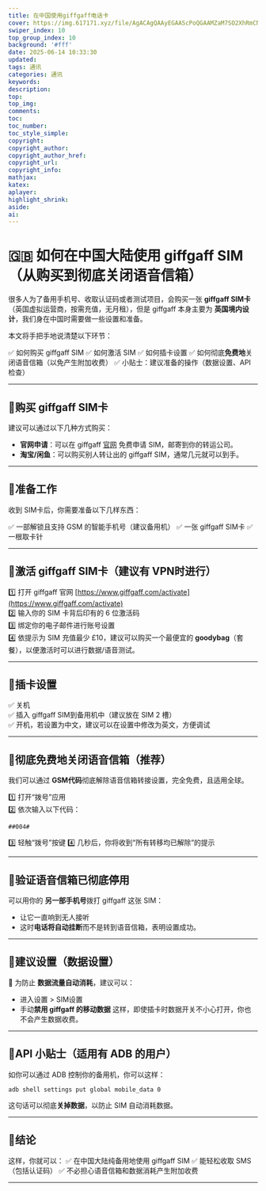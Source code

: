 ```yaml
---
title: 在中国使用giffgaff电话卡
cover: https://img.617171.xyz/file/AgACAgQAAyEGAAScPoQGAAMZaM7SO2XhRmCNsbiyTxRLB1jwHHoAAh7JMRtSUXFSReoiLOUf27MBAAMCAAN5AAM2BA.png
swiper_index: 10
top_group_index: 10
background: '#fff'
date: 2025-06-14 10:33:30
updated:
tags: 通讯
categories: 通讯
keywords:
description:
top:
top_img:
comments:
toc:
toc_number:
toc_style_simple:
copyright:
copyright_author:
copyright_author_href:
copyright_url:
copyright_info:
mathjax:
katex:
aplayer:
highlight_shrink:
aside:
ai:
---
```

# 🇬🇧 如何在中国大陆使用 giffgaff SIM（从购买到彻底关闭语音信箱）

很多人为了备用手机号、收取认证码或者测试项目，会购买一张 **giffgaff SIM卡**（英国虚拟运营商，按需充值，无月租），但是 giffgaff 本身主要为 **英国境内设计**，我们身在中国时需要做一些设置和准备。

本文将手把手地说清楚以下环节：

✅ 如何购买 giffgaff SIM
✅ 如何激活 SIM
✅ 如何插卡设置
✅ 如何彻底**免费地**关闭语音信箱（以免产生附加收费）
✅ 小贴士：建议准备的操作（数据设置、API 检查）

---

## 🔹购买 giffgaff SIM卡

建议可以通过以下几种方式购买：

- **官网申请**：可以在 giffgaff [官网](https://www.giffgaff.com/) 免费申请 SIM，邮寄到你的转运公司。
- **淘宝/闲鱼**：可以购买别人转让出的 giffgaff SIM，通常几元就可以到手。

---

## 🔹准备工作

收到 SIM卡后，你需要准备以下几样东西：

✅ 一部解锁且支持 GSM 的智能手机号（建议备用机）
✅ 一张 giffgaff SIM卡
✅ 一根取卡针

---

## 🔹激活 giffgaff SIM卡（建议有 VPN时进行）

1️⃣ 打开 giffgaff 官网 [https://www.giffgaff.com/activate](https://www.giffgaff.com/activate)  
2️⃣ 输入你的 SIM 卡背后印有的 6 位激活码  
3️⃣ 绑定你的电子邮件进行账号设置  
4️⃣ 依提示为 SIM 充值最少 £10，建议可以购买一个最便宜的 **goodybag**（套餐），以便激活时可以进行数据/语音测试。

---

## 🔹插卡设置

✅ 关机  
✅ 插入 giffgaff SIM到备用机中（建议放在 SIM 2 槽）  
✅ 开机，若设置为中文，建议可以在设置中修改为英文，方便调试  

---

## 🔹彻底免费地关闭语音信箱（推荐）

我们可以通过 **GSM代码**彻底解除语音信箱转接设置，完全免费，且适用全球。

1️⃣ 打开“拨号”应用  
2️⃣ 依次输入以下代码：
```shell
##004#
````

3️⃣ 轻触“拨号”按键
4️⃣ 几秒后，你将收到“所有转移均已解除”的提示

---

## 🔹验证语音信箱已彻底停用

可以用你的 **另一部手机号**拨打 giffgaff 这张 SIM：

* 让它一直响到无人接听
* 这时**电话将自动挂断**而不是转到语音信箱，表明设置成功。

---

## 🔹建议设置（数据设置）

🚀 为防止 **数据流量自动消耗**，建议可以：

* 进入设置 > SIM设置
* 手动**禁用 giffgaff 的移动数据**
  这样，即使插卡时数据开关不小心打开，你也不会产生数据收费。

---

## 🔹API 小贴士（适用有 ADB 的用户）

如你可以通过 ADB 控制你的备用机，你可以这样：

```shell
adb shell settings put global mobile_data 0
```

这句话可以彻底**关掉数据**，以防止 SIM 自动消耗数据。

---

## 🔹结论

这样，你就可以：
✅ 在中国大陆纯备用地使用 giffgaff SIM
✅ 能轻松收取 SMS（包括认证码）
✅ 不必担心语音信箱和数据消耗产生附加收费

---
